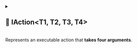 
<details>
  <summary>
    <h2>🧩 IAction&lt;T1, T2, T3, T4&gt;</h2>
    <br> Represents an executable action that <b>takes four arguments</b>.
  </summary>

<br>

```csharp
public interface IAction<in T1, in T2, in T3, in T4>
```

- **Type parameters:**
    - `T1` — the first argument
    - `T2` — the second argument
    - `T3` — the third argument
    - `T4` — the fourth argument

---

### 🏹 Methods

#### `Invoke(T1, T2, T3, T4)`

```csharp
void Invoke(T1 arg1, T2 arg2, T3 arg3, T4 arg4);
```

- **Description:** Executes the action with the specified arguments
- **Parameters:**
    - `arg1` — the first argument
    - `arg2` — the second argument
    - `arg3` — the third argument
    - `arg4` — the fourth argument

---

### 🗂 Example of Usage

```csharp
public sealed class MoveTransformAction : IAction<Transform, Vector3, float, float>
{
    public void Invoke(Transform transform, Vector3 direction, float speed, float deltaTime) 
    {
        transform.position += direction * (speed * deltaTime);
    }
}

// Usage
IAction<Transform, Vector3, float, float> action = new MoveTransformAction();
action.Invoke(transform, Vector3.forward, 10, 0.02);
```

</details>